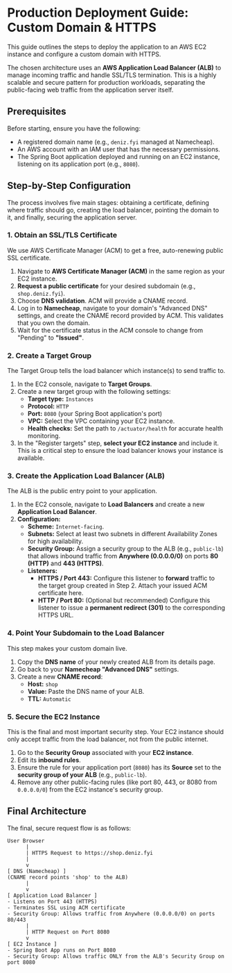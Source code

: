 # Production Deployment Guide: Custom Domain & HTTPS

This guide outlines the steps to deploy the application to an AWS EC2 instance and configure a custom domain with HTTPS.

The chosen architecture uses an **AWS Application Load Balancer (ALB)** to manage incoming traffic and handle SSL/TLS termination. This is a highly scalable and secure pattern for production workloads, separating the public-facing web traffic from the application server itself.

## Prerequisites

Before starting, ensure you have the following:

- A registered domain name (e.g., `deniz.fyi` managed at Namecheap).
- An AWS account with an IAM user that has the necessary permissions.
- The Spring Boot application deployed and running on an EC2 instance, listening on its application port (e.g., `8080`).

## Step-by-Step Configuration

The process involves five main stages: obtaining a certificate, defining where traffic should go, creating the load balancer, pointing the domain to it, and finally, securing the application server.

### 1\. Obtain an SSL/TLS Certificate

We use AWS Certificate Manager (ACM) to get a free, auto-renewing public SSL certificate.

1.  Navigate to **AWS Certificate Manager (ACM)** in the same region as your EC2 instance.
2.  **Request a public certificate** for your desired subdomain (e.g., `shop.deniz.fyi`).
3.  Choose **DNS validation**. ACM will provide a CNAME record.
4.  Log in to **Namecheap**, navigate to your domain's "Advanced DNS" settings, and create the CNAME record provided by ACM. This validates that you own the domain.
5.  Wait for the certificate status in the ACM console to change from "Pending" to **"Issued"**.

### 2\. Create a Target Group

The Target Group tells the load balancer which instance(s) to send traffic to.

1.  In the EC2 console, navigate to **Target Groups**.
2.  Create a new target group with the following settings:
    - **Target type:** `Instances`
    - **Protocol:** `HTTP`
    - **Port:** `8080` (your Spring Boot application's port)
    - **VPC:** Select the VPC containing your EC2 instance.
    - **Health checks:** Set the path to `/actuator/health` for accurate health monitoring.
3.  In the "Register targets" step, **select your EC2 instance** and include it. This is a critical step to ensure the load balancer knows your instance is available.

### 3\. Create the Application Load Balancer (ALB)

The ALB is the public entry point to your application.

1.  In the EC2 console, navigate to **Load Balancers** and create a new **Application Load Balancer**.
2.  **Configuration:**
    - **Scheme:** `Internet-facing`.
    - **Subnets:** Select at least two subnets in different Availability Zones for high availability.
    - **Security Group:** Assign a security group to the ALB (e.g., `public-lb`) that allows inbound traffic from **Anywhere (0.0.0.0/0)** on ports **80 (HTTP)** and **443 (HTTPS)**.
    - **Listeners:**
        - **HTTPS / Port 443:** Configure this listener to **forward** traffic to the target group created in Step 2. Attach your issued ACM certificate here.
        - **HTTP / Port 80:** (Optional but recommended) Configure this listener to issue a **permanent redirect (301)** to the corresponding HTTPS URL.

### 4\. Point Your Subdomain to the Load Balancer

This step makes your custom domain live.

1.  Copy the **DNS name** of your newly created ALB from its details page.
2.  Go back to your **Namecheap "Advanced DNS"** settings.
3.  Create a new **CNAME record**:
    - **Host:** `shop`
    - **Value:** Paste the DNS name of your ALB.
    - **TTL:** `Automatic`

### 5\. Secure the EC2 Instance

This is the final and most important security step. Your EC2 instance should only accept traffic from the load balancer, not from the public internet.

1.  Go to the **Security Group** associated with your **EC2 instance**.
2.  Edit its **inbound rules**.
3.  Ensure the rule for your application port (`8080`) has its **Source** set to the **security group of your ALB** (e.g., `public-lb`).
4.  Remove any other public-facing rules (like port 80, 443, or 8080 from `0.0.0.0/0`) from the EC2 instance's security group.

## Final Architecture

The final, secure request flow is as follows:

```
User Browser
      |
      | HTTPS Request to https://shop.deniz.fyi
      |
      v
[ DNS (Namecheap) ]
(CNAME record points 'shop' to the ALB)
      |
      v
[ Application Load Balancer ]
- Listens on Port 443 (HTTPS)
- Terminates SSL using ACM certificate
- Security Group: Allows traffic from Anywhere (0.0.0.0/0) on ports 80/443
      |
      | HTTP Request on Port 8080
      v
[ EC2 Instance ]
- Spring Boot App runs on Port 8080
- Security Group: Allows traffic ONLY from the ALB's Security Group on port 8080
```
